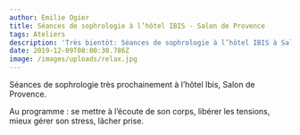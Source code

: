 ```yaml
---
author: Emilie Ogier
title: Séances de sophrologie à l’hôtel IBIS - Salon de Provence
tags: Ateliers
description: 'Très bientôt: Séances de sophrologie à l’hôtel IBIS à Salon de Provence'
date: 2019-12-09T08:00:30.786Z
image: /images/uploads/relax.jpg
---
```

Séances de sophrologie très prochainement à l’hôtel Ibis, Salon de Provence.

Au programme : se mettre à l’écoute de son corps, libérer les tensions, mieux gérer son stress, lâcher prise.
